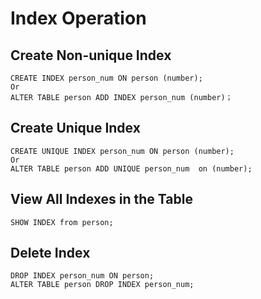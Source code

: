 # Index Operation   
## Create Non-unique Index
```
CREATE INDEX person_num ON person (number);
Or
ALTER TABLE person ADD INDEX person_num (number)；
```

## Create Unique Index
```
CREATE UNIQUE INDEX person_num ON person (number);
Or
ALTER TABLE person ADD UNIQUE person_num  on (number);
```

## View All Indexes in the Table
```
SHOW INDEX from person;
```
 
## Delete Index
```
DROP INDEX person_num ON person;
ALTER TABLE person DROP INDEX person_num;
```